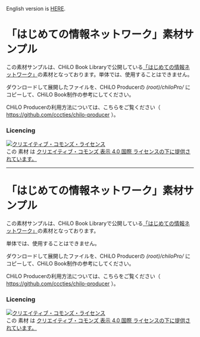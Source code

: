 English version is [HERE](#english).

# 「はじめての情報ネットワーク」素材サンプル

この素材サンプルは、CHiLO Book Libraryで公開している[「はじめての情報ネットワーク」](http://chilos.jp/s/?id=1)の素材となっております。単体では、使用することはできません。

ダウンロードして展開したファイルを、CHiLO Producerの _(root)/chiloPro/_ にコピーして、CHiLO Book制作の参考にしてください。

CHiLO Producerの利用方法については、こちらをご覧ください（ https://github.com/cccties/chilo-producer ）。

### Licencing

<a rel="license" href="http://creativecommons.org/licenses/by/4.0/"><img alt="クリエイティブ・コモンズ・ライセンス" style="border-width:0" src="https://i.creativecommons.org/l/by/4.0/88x31.png" /></a><br />この 素材 は <a rel="license" href="http://creativecommons.org/licenses/by/4.0/">クリエイティブ・コモンズ 表示 4.0 国際 ライセンスの下に提供されています。</a>

***

# <a name="english"> 「はじめての情報ネットワーク」素材サンプル

この素材サンプルは、CHiLO Book Libraryで公開している[「はじめての情報ネットワーク」](http://chilos.jp/s/?id=1)の素材となっております。

単体では、使用することはできません。

ダウンロードして展開したファイルを、CHiLO Producerの _(root)/chiloPro/_ にコピーして、CHiLO Book制作の参考にしてください。

CHiLO Producerの利用方法については、こちらをご覧ください（ https://github.com/cccties/chilo-producer ）。

### Licencing

<a rel="license" href="http://creativecommons.org/licenses/by/4.0/"><img alt="クリエイティブ・コモンズ・ライセンス" style="border-width:0" src="https://i.creativecommons.org/l/by/4.0/88x31.png" /></a><br />この 素材 は <a rel="license" href="http://creativecommons.org/licenses/by/4.0/">クリエイティブ・コモンズ 表示 4.0 国際 ライセンスの下に提供されています。</a>

